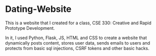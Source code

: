 # Dating-Website

This is a website that I created for a class, CSE 330: Creative and Rapid Prototype Development.

In it, I used Python, Flask, JS, HTML and CSS to create a website that dynamically posts content, stores user data, sends emails
to users and protects from basic sql injections, CSRF tokens and other basic hacks.
